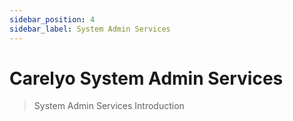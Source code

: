 ```yaml
---
sidebar_position: 4
sidebar_label: System Admin Services
---
```

# Carelyo System Admin Services

> System Admin Services Introduction
